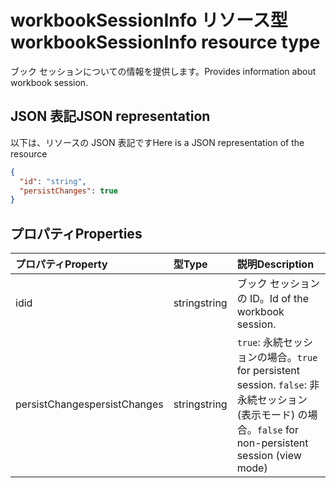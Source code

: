 # <a name="workbooksessioninfo-resource-type"></a><span data-ttu-id="a4700-101">workbookSessionInfo リソース型</span><span class="sxs-lookup"><span data-stu-id="a4700-101">workbookSessionInfo resource type</span></span>

<span data-ttu-id="a4700-102">ブック セッションについての情報を提供します。</span><span class="sxs-lookup"><span data-stu-id="a4700-102">Provides information about workbook session.</span></span>


## <a name="json-representation"></a><span data-ttu-id="a4700-103">JSON 表記</span><span class="sxs-lookup"><span data-stu-id="a4700-103">JSON representation</span></span>

<span data-ttu-id="a4700-104">以下は、リソースの JSON 表記です</span><span class="sxs-lookup"><span data-stu-id="a4700-104">Here is a JSON representation of the resource</span></span>

<!-- {
  "blockType": "resource",
  "optionalProperties": [  ],
  "@odata.type": "microsoft.graph.workbookSessionInfo"
}-->

```json
{
  "id": "string",
  "persistChanges": true
}
```

## <a name="properties"></a><span data-ttu-id="a4700-105">プロパティ</span><span class="sxs-lookup"><span data-stu-id="a4700-105">Properties</span></span>

| <span data-ttu-id="a4700-106">プロパティ</span><span class="sxs-lookup"><span data-stu-id="a4700-106">Property</span></span> | <span data-ttu-id="a4700-107">型</span><span class="sxs-lookup"><span data-stu-id="a4700-107">Type</span></span>  | <span data-ttu-id="a4700-108">説明</span><span class="sxs-lookup"><span data-stu-id="a4700-108">Description</span></span>                               |
|:---------|:------|:------------------------------------------|
| <span data-ttu-id="a4700-109">id</span><span class="sxs-lookup"><span data-stu-id="a4700-109">id</span></span>  | <span data-ttu-id="a4700-110">string</span><span class="sxs-lookup"><span data-stu-id="a4700-110">string</span></span> | <span data-ttu-id="a4700-111">ブック セッションの ID。</span><span class="sxs-lookup"><span data-stu-id="a4700-111">Id of the workbook session.</span></span> |
| <span data-ttu-id="a4700-112">persistChanges</span><span class="sxs-lookup"><span data-stu-id="a4700-112">persistChanges</span></span> | <span data-ttu-id="a4700-113">string</span><span class="sxs-lookup"><span data-stu-id="a4700-113">string</span></span> |  <span data-ttu-id="a4700-114">`true`: 永続セッションの場合。</span><span class="sxs-lookup"><span data-stu-id="a4700-114">`true` for persistent session.</span></span> <span data-ttu-id="a4700-115">`false`: 非永続セッション (表示モード) の場合。</span><span class="sxs-lookup"><span data-stu-id="a4700-115">`false` for non-persistent session (view mode)</span></span> |

